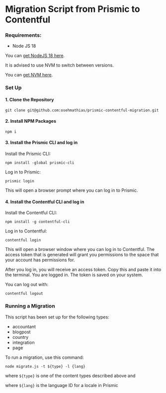 # Migration Script from Prismic to Contentful

### Requirements:

- Node JS 18

You can [get NodeJS 18 here](https://nodejs.org/en/download/current/).

It is advised to use NVM to switch between versions.

You can [get NVM here](https://github.com/nvm-sh/nvm).

### Set Up

#### 1. Clone the Repository

`git clone git@github.com:osehmathias/prismic-contentful-migration.git`

#### 2. Install NPM Packages

`npm i`

#### 3. Install the Prismic CLI and log in

Install the Prismic CLI:

`npm install -global prismic-cli`

Log in to Prismic:

`prismic login`

This will open a browser prompt where you can log in to Prismic.

#### 4. Install the Contentful CLI and log in

Install the Contentful CLI:

`npm install -g contentful-cli`

Log in to Contentful:

`contentful login`

This will open a browser window where you can log in to Contentful. The access token that is generated will grant you permissions to the space that your account has permissions for.

After you log in, you will receive an access token. Copy this and paste it into the terminal. You are logged in. The token is saved on your system.

You can log out with:

`contentful logout`

### Running a Migration

This script has been set up for the following types:

- accountant
- blogpost
- country
- integration
- page

To run a migration, use this command:

`node migrate.js -t ${type} -l {lang}`

where `${type}` is one of the content types described above and

where `${lang}` is the language ID for a locale in Prismic
